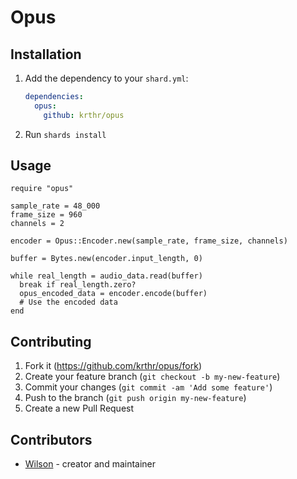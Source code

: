 # Opus



## Installation

1. Add the dependency to your `shard.yml`:

   ```yaml
   dependencies:
     opus:
       github: krthr/opus
   ```

2. Run `shards install`

## Usage

```crystal
require "opus"

sample_rate = 48_000
frame_size = 960
channels = 2

encoder = Opus::Encoder.new(sample_rate, frame_size, channels)

buffer = Bytes.new(encoder.input_length, 0)

while real_length = audio_data.read(buffer)
  break if real_length.zero?
  opus_encoded_data = encoder.encode(buffer)
  # Use the encoded data
end
```

## Contributing

1. Fork it (<https://github.com/krthr/opus/fork>)
2. Create your feature branch (`git checkout -b my-new-feature`)
3. Commit your changes (`git commit -am 'Add some feature'`)
4. Push to the branch (`git push origin my-new-feature`)
5. Create a new Pull Request

## Contributors

- [Wilson](https://github.com/krthr) - creator and maintainer
